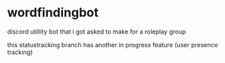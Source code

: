 # wordfindingbot
discord utillity bot that i got asked to make for a roleplay group

this statustracking branch has another in progress feature (user presence tracking)
